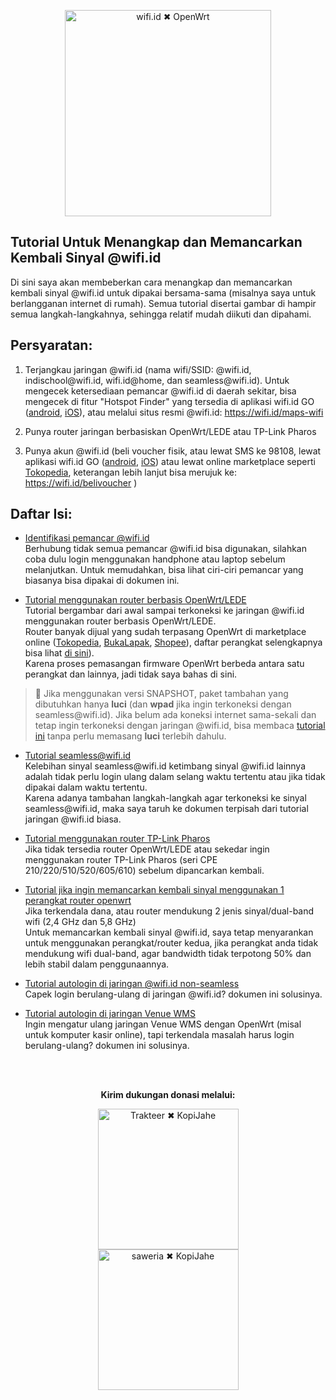 <p align="center">
    <img src="https://github.com/kopijahe/wifiid-openwrt/blob/master/pics/header.svg" alt="wifi.id ✖ OpenWrt" width="330">
</p>

## **Tutorial Untuk Menangkap dan Memancarkan Kembali Sinyal @wifi.id**

Di sini saya akan membeberkan cara menangkap dan memancarkan kembali sinyal @wifi.id untuk dipakai bersama-sama (misalnya saya untuk berlangganan internet di rumah). Semua tutorial disertai gambar di hampir semua langkah-langkahnya, sehingga relatif mudah diikuti dan dipahami.

## **Persyaratan:**

1. Terjangkau jaringan @wifi.id (nama wifi/SSID: @wifi.id, indischool<span></span>@wifi.id, wifi.id@home, dan seamless<span></span>@wifi.id). Untuk mengecek ketersediaan pemancar @wifi.id di daerah sekitar, bisa mengecek di fitur "Hotspot Finder" yang tersedia di aplikasi wifi.id GO ([android](https://play.google.com/store/apps/details?id=com.telkom.wifiidgo), [iOS](https://apps.apple.com/id/app/wifi-id-go/id1198078195)), atau melalui situs resmi @wifi.id: https://wifi.id/maps-wifi

2. Punya router jaringan berbasiskan OpenWrt/LEDE atau TP-Link Pharos

3. Punya akun @wifi.id (beli voucher fisik, atau lewat SMS ke 98108, lewat aplikasi wifi.id GO ([android](https://play.google.com/store/apps/details?id=com.telkom.wifiidgo), [iOS](https://apps.apple.com/id/app/wifi-id-go/id1198078195)) atau lewat online marketplace seperti [Tokopedia](https://www.tokopedia.com/streaming/), keterangan lebih lanjut bisa merujuk ke: https://wifi.id/belivoucher )


## Daftar Isi:

* [Identifikasi pemancar <span></span>@wifi.id](access-points.md)  
Berhubung tidak semua pemancar <span></span>@wifi.id bisa digunakan, silahkan coba dulu login menggunakan handphone atau laptop sebelum melanjutkan. Untuk memudahkan, bisa lihat ciri-ciri pemancar yang biasanya bisa dipakai di dokumen ini.

* [Tutorial menggunakan router berbasis OpenWrt/LEDE](openwrt.md)  
Tutorial bergambar dari awal sampai terkoneksi ke jaringan <span></span>@wifi.id menggunakan router berbasis OpenWrt/LEDE.  
Router banyak dijual yang sudah terpasang OpenWrt di marketplace online ([Tokopedia](https://www.tokopedia.com/search?st=product&q=openwrt), [BukaLapak](https://www.bukalapak.com/products?search%5Bkeywords%5D=openwrt), [Shopee](https://shopee.co.id/search?keyword=openwrt)), daftar perangkat selengkapnya bisa lihat [di sini](http://wiki.openwrt.org/toh/start)).  
Karena proses pemasangan firmware OpenWrt berbeda antara satu perangkat dan lainnya, jadi tidak saya bahas di sini.  
> :loudspeaker: Jika menggunakan versi SNAPSHOT, paket tambahan yang dibutuhkan hanya **luci** (dan **wpad** jika ingin terkoneksi dengan seamless<span></span>@wifi.id). Jika belum ada koneksi internet sama-sekali dan tetap ingin terkoneksi dengan jaringan <span></span>@wifi.id, bisa membaca [tutorial ini](https://blog.kopijahe.my.id/posts/tutorial-openwrt-ssh/) tanpa perlu memasang **luci** terlebih dahulu.

* [Tutorial seamless<span></span>@wifi.id](seamless.md)  
Kelebihan sinyal seamless<span></span>@wifi.id ketimbang sinyal @wifi.id lainnya adalah tidak perlu login ulang dalam selang waktu tertentu atau jika tidak dipakai dalam waktu tertentu.  
Karena adanya tambahan langkah-langkah agar terkoneksi ke sinyal seamless<span></span>@wifi.id, maka saya taruh ke dokumen terpisah dari tutorial jaringan <span></span>@wifi.id biasa.

* [Tutorial menggunakan router TP-Link Pharos](tplink-pharos.md)  
Jika tidak tersedia router OpenWrt/LEDE atau sekedar ingin menggunakan router TP-Link Pharos (seri CPE 210/220/510/520/605/610) sebelum dipancarkan kembali.

* [Tutorial jika ingin memancarkan kembali sinyal menggunakan 1 perangkat router openwrt](repeater-mode.md)  
Jika terkendala dana, atau router mendukung 2 jenis sinyal/dual-band wifi (2,4 GHz dan 5,8 GHz)  
Untuk memancarkan kembali sinyal @wifi.id, saya tetap menyarankan untuk menggunakan perangkat/router kedua, jika perangkat anda tidak mendukung wifi dual-band, agar bandwidth tidak terpotong 50% dan lebih stabil dalam penggunaannya.

* [Tutorial autologin di jaringan <span></span>@wifi.id non-seamless](autologin.md)  
Capek login berulang-ulang di jaringan <span></span>@wifi.id? dokumen ini solusinya.

* [Tutorial autologin di jaringan Venue WMS](autologin-wms.md)  
Ingin mengatur ulang jaringan Venue WMS dengan OpenWrt (misal untuk komputer kasir online), tapi terkendala masalah harus login berulang-ulang? dokumen ini solusinya.

<br><br>
<p align="center">
	<b>Kirim dukungan donasi melalui:</b>
</p>
<p align="center">
    <a href="https://trakteer.id/kopijahe"><img src="https://github.com/kopijahe/wifiid-openwrt/blob/master/pics/trakteer-button.png" alt="Trakteer ✖ KopiJahe" width="225">
	<br>
	<a href="https://saweria.co/kopijahe"><img src="https://github.com/kopijahe/wifiid-openwrt/blob/master/pics/saweria-button.png" alt="saweria ✖ KopiJahe" width="225">
	
</p>
